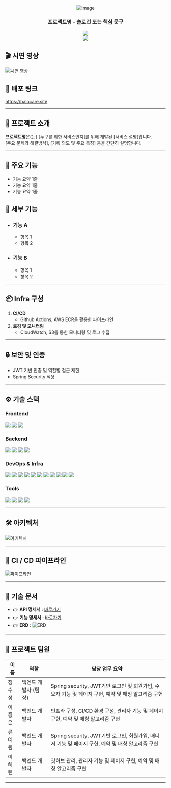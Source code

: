 <div align="center">

<!-- logo -->
![Image](https://github.com/user-attachments/assets/프로젝트로고)

### 프로젝트명 - 슬로건 또는 핵심 문구

[<img src="https://img.shields.io/badge/release-v1.0.0-yellow?style=flat&logo=google-chrome&logoColor=white" />]()  
[<img src="https://img.shields.io/badge/프로젝트 기간-2025.05.26~2025.07.18-green?style=flat&logo=&logoColor=white" />]()

</div>

## 🎬 시연 영상
![시연 영상](https://github.com/user-attachments/assets/시연영상.gif)

## 🔗 배포 링크
https://halocare.site

---

## 📝 프로젝트 소개
**프로젝트명**은(는) [누구를 위한 서비스인지]를 위해 개발된 [서비스 설명]입니다.  
[주요 문제와 해결방식], [기획 의도 및 주요 특징] 등을 간단히 설명합니다.

---

## 🚀 주요 기능
- 기능 요약 1줄
- 기능 요약 1줄
- 기능 요약 1줄

## 📍 세부 기능
- ### 기능 A
    - 항목 1
    - 항목 2
- ### 기능 B
    - 항목 1
    - 항목 2

---

## 📦 Infra 구성

1. **CI/CD**
    - Github Actions, AWS ECR을 활용한 파이프라인
2. **로깅 및 모니터링**
    - CloudWatch, S3를 통한 모니터링 및 로그 수집

---

## 🔒 보안 및 인증
- JWT 기반 인증 및 역할별 접근 제한
- Spring Security 적용

---

## ⚙ 기술 스택

### Frontend
<div>
<img src="https://img.shields.io/badge/react-61DAFB?style=for-the-badge&logo=react&logoColor=black">
<img src="https://img.shields.io/badge/vercel-000000?style=for-the-badge&logo=vercel&logoColor=white">
<img src="https://img.shields.io/badge/TypeScript-3178C6?style=for-the-badge&logo=typescript&logoColor=white">
</div>

### Backend
<div>
<img src="https://img.shields.io/badge/Spring Boot-6DB33F?style=for-the-badge&logo=springboot&logoColor=black">
<img src="https://img.shields.io/badge/Spring Boot_Security-6DB33F?style=for-the-badge&logo=springsecurity&logoColor=black">
<img src="https://img.shields.io/badge/MySql-4479A1?style=for-the-badge&logo=mysql&logoColor=black">
<img src="https://img.shields.io/badge/JSON_Web_Tokens-000000?style=for-the-badge&logo=jsonwebtokens&logoColor=white">

</div>

### DevOps & Infra
<div>
<img src="https://img.shields.io/badge/AWS EC2-FF9900?style=for-the-badge&logo=amazon-ec2&logoColor=black">
<img src="https://img.shields.io/badge/AWS RDS-445CDF?style=for-the-badge&logo=amazon-ec2&logoColor=black">
<img src="https://img.shields.io/badge/AWS S3-4C922B?style=for-the-badge&logo=amazon-ec2&logoColor=black">
<img src="https://img.shields.io/badge/AWS ECR-FF9900?style=for-the-badge&logo=amazon-ec2&logoColor=black">
<img src="https://img.shields.io/badge/AWS Lambda-FF9900?style=for-the-badge&logo=amazon-ec2&logoColor=black">
<img src="https://img.shields.io/badge/AWS CloudWatch-EF4044?style=for-the-badge&logo=amazon-ec2&logoColor=black">
<img src="https://img.shields.io/badge/AWS SNS-EF4044?style=for-the-badge&logo=amazon-ec2&logoColor=black">
<img src="https://img.shields.io/badge/githubactions-2088FF?style=for-the-badge&logo=githubactions&logoColor=black">
<img src="https://img.shields.io/badge/Docker-2496ED?style=for-the-badge&logo=docker&logoColor=white">
<img src="https://img.shields.io/badge/NGINX-009639?style=for-the-badge&logo=nginx&logoColor=white">
<img src="https://img.shields.io/badge/Cloudflare-F38020?style=for-the-badge&logo=cloudflare&logoColor=white">
</div>

### Tools
<div>
<img src="https://img.shields.io/badge/GitHub-181717?style=for-the-badge&logo=github&logoColor=white">
<img src="https://img.shields.io/badge/Github_Copilot-000000?style=for-the-badge&logo=githubcopilot&logoColor=white">
<img src="https://img.shields.io/badge/Claude-D97757?style=for-the-badge&logo=claude&logoColor=white">
<img src="https://img.shields.io/badge/Swagger-85EA2D?style=for-the-badge&logo=claude&logoColor=white">

</div>

---

## 🛠️ 아키텍처

![아키텍처](https://github.com/user-attachments/assets/09e4ab04-60a7-4057-9168-0a28092bfc07)

---

## 🚀 CI / CD 파이프라인

![파이프라인](https://github.com/user-attachments/assets/cicd-pipeline.png)

---

## 📄 기술 문서

- 👉 **API 명세서** : [바로가기](https://프로젝트주소/swagger-ui/index.html)
- 👉 **기능 명세서** : [바로가기](https://프로젝트주소/docs)
- 👉 **ERD** :
  ![ERD](https://github.com/user-attachments/assets/erd.png)

---

## 👥 프로젝트 팀원

| 이름  | 역할           | 담당 업무 요약                                                            |
|-----|--------------|---------------------------------------------------------------------|
| 정수정 | 백엔드 개발자 (팀장) | Spring security, JWT기반 로그인 및 회원가입, 수요자 기능 및 페이지 구현, 예약 및 매칭 알고리즘 구현 |
| 이종은 | 백엔드 개발자      | 인프라 구성, CI/CD 환경 구성, 관리자 기능 및 페이지 구현, 예약 및 매칭 알고리즘 구현               |
| 류예원 | 백엔드 개발자      | Spring security, JWT기반 로그인, 회원가입, 매니저 기능 및 페이지 구현, 예약 및 매칭 알고리즘 구현  |
| 이혜린 | 백엔드 개발자      | 깃허브 관리, 관리자 기능 및 페이지 구현, 예약 및 매칭 알고리즘 구현                            |

---
